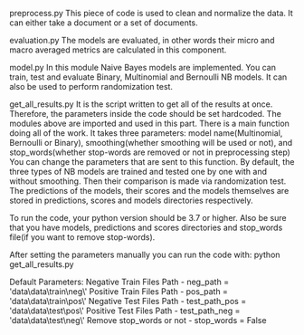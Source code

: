 preprocess.py
This piece of code is used to clean and normalize the data. It can either take a document or a set of documents.

evaluation.py
The models are evaluated, in other words their micro and macro averaged metrics are calculated in this component.

model.py
In this module Naive Bayes models are implemented. You can train, test and evaluate Binary, Multinomial and Bernoulli NB models. It can also be used to perform randomization test. 

get_all_results.py 
It is the script written to get all of the results at once. Therefore, the parameters inside the code should be set hardcoded. 
The modules above are imported and used in this part. There is a main function doing all of the work. It takes three parameters: model name(Multinomial, Bernoulli or Binary), smoothing(whether smoothing will be used or not), and stop_words(whether stop-words are removed or not in preprocessing step) You can change the parameters that are sent to this function. By default, the three types of NB models are trained and tested one by one with and without smoothing. Then their comparison is made via randomization test.
The predictions of the models, their scores and the models themselves are stored in predictions, scores and models directories respectively.


To run the code, your python version should be 3.7 or higher. 
Also be sure that you have models, predictions and scores directories and stop_words file(if you want to remove stop-words).

After setting the parameters manually you can run the code with:
    python get_all_results.py


Default Parameters:
Negative Train Files Path - neg_path = 'data\\data\\train\\neg\\'
Positive Train Files Path - pos_path = 'data\\data\\train\\pos\\'
Negative Test Files Path - test_path_pos = 'data\\data\\test\\pos\\'
Positive Test Files Path - test_path_neg = 'data\\data\\test\\neg\\'
Remove stop_words or not - stop_words = False



